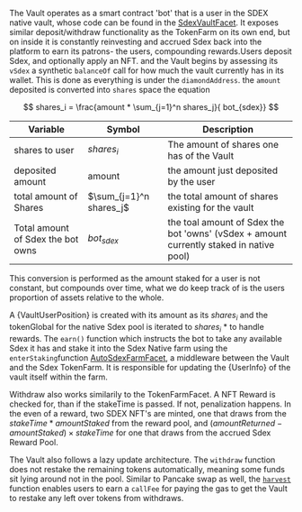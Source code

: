 The Vault operates as a smart contract 'bot' that is a user in the SDEX native vault, whose code can be found in the [SdexVaultFacet](../Api%20Specification/facets/SdexVaultFacet).  It exposes similar deposit/withdraw functionality as the TokenFarm on its own end, but on inside it is constantly reinvesting and accrued Sdex back into the platform to earn its patrons- the users, compounding rewards.Users deposit Sdex, and optionally apply an NFT. and the Vault begins by assessing its `vSdex` a synthetic `balanceOf` call for how much the vault currently has in its wallet.  This is done as everything is under the `diamondAddress`. the `amount` deposited is converted into `shares` space the equation

$$
shares_i = \frac{amount * \sum_{j=1}^n shares_j}{  bot_{sdex}}
$$

| Variable | Symbol | Description |
| --- | --- | --- |
| shares to user | $shares_i$ | The amount of shares one has of the Vault |
| deposited amount | amount | the amount just deposited by the user |
| total amount of Shares | $\sum_{j=1}^n shares_j$ | the total amount of shares existing for the vault |
| Total amount of Sdex the bot owns | $bot_{sdex}$ | the toal amount of Sdex the bot 'owns' (vSdex + amount currently staked in native pool) |

This conversion is performed as the amount staked for a user is not constant, but compounds over time, what we do keep track of is the users proportion of assets relative to the whole.

A {VaultUserPosition} is created with its amount as its $shares_i$ and the tokenGlobal for the native Sdex pool is iterated to $shares_i$ * to handle rewards. The `earn()` function which instructs the bot to take any available Sdex it has and stake it into the Sdex Native farm using the `enterStaking`function [AutoSdexFarmFacet](../Api%20/Specification/facets/AutoSdexFarmFacet#enterstaking), a middleware between the Vault and the Sdex TokenFarm. It is responsible for updating the {UserInfo} of the vault itself within the farm.

Withdraw also works similarily to the TokenFarmFacet.  A NFT Reward is checked for, than if the stakeTime is passed. If not, penalization happens. In the even of a reward, two SDEX NFT's are minted, one that draws from the $stakeTime * amountStaked$ from the reward pool, and $(amountReturned - amountStaked) \times stakeTime$ for one that draws from the accrued Sdex Reward Pool. 

The Vault also follows a lazy update architecture.  The `withdraw` function does not restake the remaining tokens automatically, meaning some funds sit lying around not in the pool.  Similar to Pancake swap as well, the [`harvest`](./Api%20Specification/facets/SdexVaultFacet#harvest) function enables users to earn a `callFee` for paying the gas to get the Vault to restake any left over tokens from withdraws.




